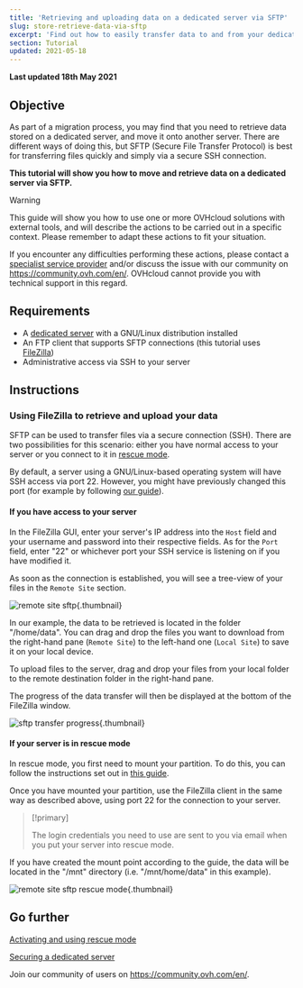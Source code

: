 ```yaml
---
title: 'Retrieving and uploading data on a dedicated server via SFTP'
slug: store-retrieve-data-via-sftp
excerpt: 'Find out how to easily transfer data to and from your dedicated server'
section: Tutorial
updated: 2021-05-18
---
```


**Last updated 18th May 2021**

## Objective

As part of a migration process, you may find that you need to retrieve data stored on a dedicated server, and move it onto another server. There are different ways of doing this, but SFTP (Secure File Transfer Protocol) is best for transferring files quickly and simply via a secure SSH connection.

**This tutorial will show you how to move and retrieve data on a dedicated server via SFTP.**

> [!warning]
>This guide will show you how to use one or more OVHcloud solutions with external tools, and will describe the actions to be carried out in a specific context. Please remember to adapt these actions to fit your situation.
>
>If you encounter any difficulties performing these actions, please contact a [specialist service provider](https://partner.ovhcloud.com/asia/directory/) and/or discuss the issue with our community on https://community.ovh.com/en/. OVHcloud cannot provide you with technical support in this regard.
>


## Requirements

- A [dedicated server](https://www.ovhcloud.com/asia/bare-metal/) with a GNU/Linux distribution installed
- An FTP client that supports SFTP connections (this tutorial uses [FileZilla](https://filezilla-project.org/))
- Administrative access via SSH to your server

## Instructions

### Using FileZilla to retrieve and upload your data

SFTP can be used to transfer files via a secure connection (SSH). There are two possibilities for this scenario: either you have normal access to your server or you connect to it in [rescue mode](../ovh-rescue/).

By default, a server using a GNU/Linux-based operating system will have SSH access via port 22. However, you might have previously changed this port (for example by following [our guide](../securing-a-dedicated-server/)).


#### **If you have access to your server**

In the FileZilla GUI, enter your server's IP address into the `Host` field and your username and password into their respective fields. As for the `Port` field, enter "22" or whichever port your SSH service is listening on if you have modified it.

As soon as the connection is established, you will see a tree-view of your files in the `Remote Site` section.

![remote site sftp](images/sftp_sd_01.png){.thumbnail}

In our example, the data to be retrieved is located in the folder "/home/data". You can drag and drop the files you want to download from the right-hand pane (`Remote Site`) to the left-hand one (`Local Site`) to save it on your local device.

To upload files to the server, drag and drop your files from your local folder to the remote destination folder in the right-hand pane.

The progress of the data transfer will then be displayed at the bottom of the FileZilla window.

![sftp transfer progress](images/sftp_sd_02.png){.thumbnail}

#### **If your server is in rescue mode**

In rescue mode, you first need to mount your partition. To do this, you can follow the instructions set out in [this guide](../ovh-rescue/).

Once you have mounted your partition, use the FileZilla client in the same way as described above, using port 22 for the connection to your server.

> [!primary]
>
> The login credentials you need to use are sent to you via email when you put your server into rescue mode.
>

If you have created the mount point according to the guide, the data will be located in the "/mnt" directory (i.e. "/mnt/home/data" in this example).

![remote site sftp rescue mode](images/sftp_sd_03.png){.thumbnail}


## Go further

[Activating and using rescue mode](../ovh-rescue/)

[Securing a dedicated server](../securing-a-dedicated-server/)

Join our community of users on <https://community.ovh.com/en/>.
